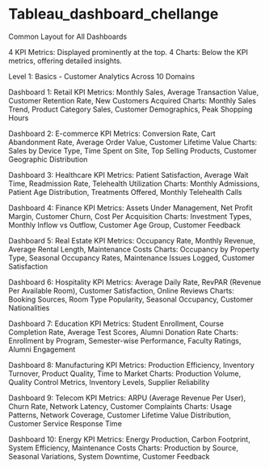 # Tableau_dashboard_chellange

Common Layout for All Dashboards

4 KPI Metrics: Displayed prominently at the top.
4 Charts: Below the KPI metrics, offering detailed insights.

Level 1: Basics - Customer Analytics Across 10 Domains

Dashboard 1: Retail
KPI Metrics: Monthly Sales, Average Transaction Value, Customer Retention Rate, New Customers Acquired
Charts: Monthly Sales Trend, Product Category Sales, Customer Demographics, Peak Shopping Hours

Dashboard 2: E-commerce
KPI Metrics: Conversion Rate, Cart Abandonment Rate, Average Order Value, Customer Lifetime Value
Charts: Sales by Device Type, Time Spent on Site, Top Selling Products, Customer Geographic Distribution

Dashboard 3: Healthcare
KPI Metrics: Patient Satisfaction, Average Wait Time, Readmission Rate, Telehealth Utilization
Charts: Monthly Admissions, Patient Age Distribution, Treatments Offered, Monthly Telehealth Calls

Dashboard 4: Finance
KPI Metrics: Assets Under Management, Net Profit Margin, Customer Churn, Cost Per Acquisition
Charts: Investment Types, Monthly Inflow vs Outflow, Customer Age Group, Customer Feedback

Dashboard 5: Real Estate
KPI Metrics: Occupancy Rate, Monthly Revenue, Average Rental Length, Maintenance Costs
Charts: Occupancy by Property Type, Seasonal Occupancy Rates, Maintenance Issues Logged, Customer Satisfaction

Dashboard 6: Hospitality
KPI Metrics: Average Daily Rate, RevPAR (Revenue Per Available Room), Customer Satisfaction, Online Reviews
Charts: Booking Sources, Room Type Popularity, Seasonal Occupancy, Customer Nationalities

Dashboard 7: Education
KPI Metrics: Student Enrollment, Course Completion Rate, Average Test Scores, Alumni Donation Rate
Charts: Enrollment by Program, Semester-wise Performance, Faculty Ratings, Alumni Engagement

Dashboard 8: Manufacturing
KPI Metrics: Production Efficiency, Inventory Turnover, Product Quality, Time to Market
Charts: Production Volume, Quality Control Metrics, Inventory Levels, Supplier Reliability

Dashboard 9: Telecom
KPI Metrics: ARPU (Average Revenue Per User), Churn Rate, Network Latency, Customer Complaints
Charts: Usage Patterns, Network Coverage, Customer Lifetime Value Distribution, Customer Service Response Time

Dashboard 10: Energy
KPI Metrics: Energy Production, Carbon Footprint, System Efficiency, Maintenance Costs
Charts: Production by Source, Seasonal Variations, System Downtime, Customer Feedback
 
